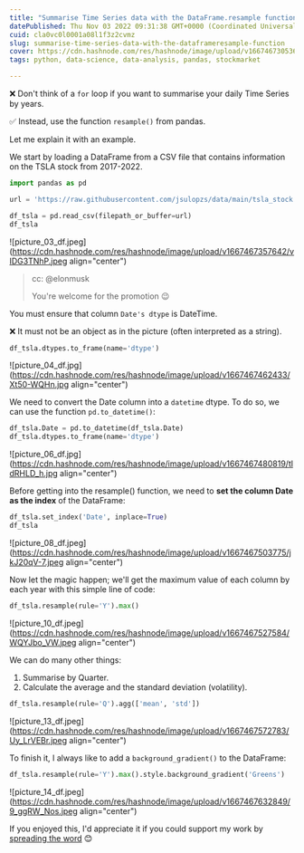 ```yaml
---
title: "Summarise Time Series data with the DataFrame.resample function"
datePublished: Thu Nov 03 2022 09:31:38 GMT+0000 (Coordinated Universal Time)
cuid: cla0vc0l0001a08l1f3z2cvmz
slug: summarise-time-series-data-with-the-dataframeresample-function
cover: https://cdn.hashnode.com/res/hashnode/image/upload/v1667467305360/atE9dBGDU.jpg
tags: python, data-science, data-analysis, pandas, stockmarket

---
```


❌ Don't think of a `for` loop if you want to summarise your daily Time Series by years.

✅ Instead, use the function `resample()` from pandas.

Let me explain it with an example.

We start by loading a DataFrame from a CSV file that contains information on the TSLA stock from 2017-2022.

```python
import pandas as pd

url = 'https://raw.githubusercontent.com/jsulopzs/data/main/tsla_stock.csv'

df_tsla = pd.read_csv(filepath_or_buffer=url)
df_tsla
```


![picture_03_df.jpeg](https://cdn.hashnode.com/res/hashnode/image/upload/v1667467357642/vIDG3TNhP.jpeg align="center")

> cc: @elonmusk
> 
> You're welcome for the promotion 😉

You must ensure that column `Date's dtype` is DateTime.

❌ It must not be an object as in the picture (often interpreted as a string).

```python
df_tsla.dtypes.to_frame(name='dtype')
```

![picture_04_df.jpg](https://cdn.hashnode.com/res/hashnode/image/upload/v1667467462433/Xt50-WQHn.jpg align="center")

We need to convert the Date column into a `datetime` dtype. To do so, we can use the function `pd.to_datetime()`:

```python
df_tsla.Date = pd.to_datetime(df_tsla.Date)
df_tsla.dtypes.to_frame(name='dtype')
```

![picture_06_df.jpg](https://cdn.hashnode.com/res/hashnode/image/upload/v1667467480819/tldRHLD_h.jpg align="center")

Before getting into the resample() function, we need to **set the column Date as the index** of the DataFrame:

```python
df_tsla.set_index('Date', inplace=True)
df_tsla
```

![picture_08_df.jpeg](https://cdn.hashnode.com/res/hashnode/image/upload/v1667467503775/jkJ20qV-7.jpeg align="center")

Now let the magic happen; we'll get the maximum value of each column by each year with this simple line of code:

```python
df_tsla.resample(rule='Y').max()
```


![picture_10_df.jpeg](https://cdn.hashnode.com/res/hashnode/image/upload/v1667467527584/WQYJbo_VW.jpeg align="center")

We can do many other things:

1. Summarise by Quarter.
2. Calculate the average and the standard deviation (volatility).

```python
df_tsla.resample(rule='Q').agg(['mean', 'std'])
```

![picture_13_df.jpeg](https://cdn.hashnode.com/res/hashnode/image/upload/v1667467572783/Uy_LrVEBr.jpeg align="center")

To finish it, I always like to add a `background_gradient()` to the DataFrame:

```python
df_tsla.resample(rule='Y').max().style.background_gradient('Greens')
```
 
![picture_14_df.jpeg](https://cdn.hashnode.com/res/hashnode/image/upload/v1667467632849/9_ggRW_Nos.jpeg align="center")

If you enjoyed this, I'd appreciate it if you could support my work by [spreading the word](https://twitter.com/share?url=https%3A%2F%2Fblog.resolvingpython.com%2Fsummarise-time-series-data-with-the-dataframeresample-function&text=%7B%20by%20%40jsulopzs%20%7D) 😊